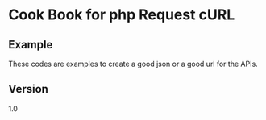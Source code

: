 Cook Book for php Request cURL
==


Example
--

These codes are examples to create a good json or a good url for the APIs.

Version
--

1.0
